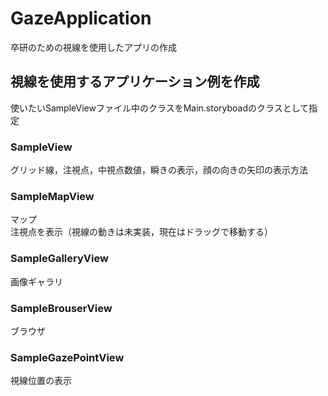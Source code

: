 # GazeApplication
卒研のための視線を使用したアプリの作成
## 視線を使用するアプリケーション例を作成
使いたいSampleViewファイル中のクラスをMain.storyboadのクラスとして指定
### SampleView
グリッド線，注視点，中視点数値，瞬きの表示，顔の向きの矢印の表示方法
### SampleMapView
マップ  
注視点を表示（視線の動きは未実装，現在はドラッグで移動する）
### SampleGalleryView
画像ギャラリ
### SampleBrouserView
ブラウザ
### SampleGazePointView
視線位置の表示
